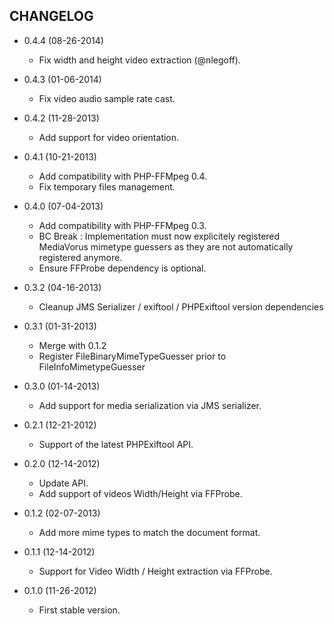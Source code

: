 CHANGELOG
---------

* 0.4.4 (08-26-2014)

  * Fix width and height video extraction (@nlegoff).
  
* 0.4.3 (01-06-2014)

  * Fix video audio sample rate cast.

* 0.4.2 (11-28-2013)

  * Add support for video orientation.

* 0.4.1 (10-21-2013)

  * Add compatibility with PHP-FFMpeg 0.4.
  * Fix temporary files management.

* 0.4.0 (07-04-2013)

  * Add compatibility with PHP-FFMpeg 0.3.
  * BC Break : Implementation must now explicitely registered MediaVorus
    mimetype guessers as they are not automatically registered anymore.
  * Ensure FFProbe dependency is optional.

* 0.3.2 (04-16-2013)

  * Cleanup JMS Serializer / exiftool / PHPExiftool version dependencies

* 0.3.1 (01-31-2013)

  * Merge with 0.1.2
  * Register FileBinaryMimeTypeGuesser prior to FileInfoMimetypeGuesser

* 0.3.0 (01-14-2013)

  * Add support for media serialization via JMS serializer.

* 0.2.1 (12-21-2012)

  * Support of the latest PHPExiftool API.

* 0.2.0 (12-14-2012)

  * Update API.
  * Add support of videos Width/Height via FFProbe.

* 0.1.2 (02-07-2013)

  * Add more mime types to match the document format.

* 0.1.1 (12-14-2012)

  * Support for Video Width / Height extraction via FFProbe.

* 0.1.0 (11-26-2012)

  * First stable version.
